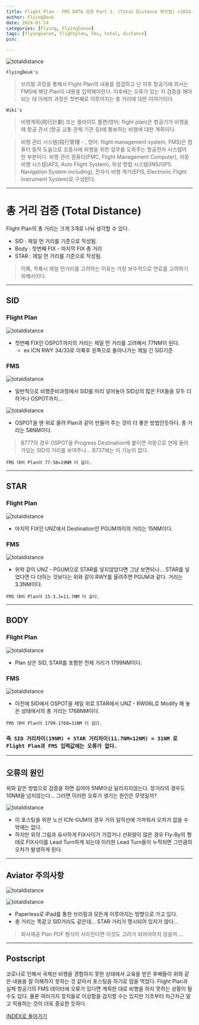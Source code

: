 ```yaml
---
title: Flight Plan - FMS DATA 검증 Part 1. (Total Distance 확인법) <2024.1.14 Updated>
author: FlyingDeuk
date: 2024-01-14
categories: [Flying, FlyingSense]
tags: [flyingsense, flightplan, fms, total, distance]
pin:

---
```


![totaldistance](/img/flying/sense/totaldistance.png)


`FlyingDeuk's`
> 브리핑 과정을 통해서 Flight Plan의 내용을 점검하고 난 이후 항공기에 와서는 FMS에 해당 Plan의 내용을 입력해야한다. 이후에는 오류가 있는 지 검증을 해야되는 데 아래의 과정은 첫번째로 이루어지는 총 거리에 대한 이야기이다. 

`Wiki's`
> 비행계획(飛行計劃) 또는 플라이트 플랜(영어: flight plan)은 항공기가 비행을 때 항공 관서 (항공 교통 관제 기관 등)에 통보하는 비행에 대한 계획이다.

>비행 관리 시스템(飛行管理 - , 영어: flight management system, FMS)은 컴퓨터 동작 도움으로 조종사에 비행을 위한 업무를 도와주는 항공전자 시스템의 한 부분이다. 비행 관리 컴퓨터(FMC, Flight Management Computer), 자동 비행 시스템(AFS, Auto Flight System), 위성 항법 시스템(INS/GPS Navigation System including), 전자식 비행 계기(EFIS, Electronic Flight Instrument System)로 구성된다.

------------

# 총 거리 검증 (Total Distance)

Flight Plan의 총 거리는 크게 3개로 나눠 생각할 수 있다. 
- SID : 제일 먼 거리를 기준으로 작성됨.
- Body : 첫번째 FIX - 마지막 FIX 총 거리
- STAR : 제일 먼 거리를 기준으로 작성됨. 

> 이륙, 착륙시 제일 먼거리를 고려하는 이유는 가장 보수적으로 연료를 고려하기 위해서이다. 

---------

## SID

### Flight Plan

![totaldistance](/img/flying/sense/totaldistance8.jpg)
- 첫번째 FIX인 OSPOT까지의 거리는 제일 먼 거리를 고려해서 77NM이 된다. 
    - ex ICN RWY 34/33로 이륙후 왼쪽으로 돌아나가는 제일 긴 SID기준

### FMS

![totaldistance](/img/flying/sense/totaldistance1.jpg)
- 일반적으로 비행준비과정에서 SID를 미리 넣어놓아 SID상의 많은 FIX들을 모두 더하거나 OSPOT까지...

![totaldistance](/img/flying/sense/totaldistance2.jpg)
- OSPOT을 맨 위로 올려 Plan과 같이 만들어 주는 것이 더 좋은 방법인듯하다. 총 거리는 58NM이다.  

> B777의 경우 OSPOT을 Progress Destination에 붙이면 자동으로 현재 들어가있는 SID의 거리를 보여주나... B737에는 이 기능이 없다. 

`FMS 대비 Plan이 77-58=19NM 더 길다.`

-----------

## STAR

### Flight Plan


![totaldistance](/img/flying/sense/totaldistance9.jpg)
- 마지막 FIX인 UNZ에서 Destination인 PGUM까지의 거리는 15NM이다. 

### FMS

![totaldistance](/img/flying/sense/totaldistance3.jpg)
- 위왁 같이 UNZ - PGUM으로 STAR를 넣지않았다면 그냥 보면되나... STAR를 넣었다면 다 더하는 것보다는 위와 같이 RWY를 올려주면 PGUM과 같다. 거리는 3.3NM이다. 

`FMS 대비 Plan이 15-3.3=11.7NM 더 길다.`

----------------

## BODY

### Flight Plan

![totaldistance](/img/flying/sense/totaldistance10.jpg)
- Plan 상은 SID, STAR를 포함한 전체 거리가 1799NM이다. 

### FMS

![totaldistance](/img/flying/sense/totaldistance4.jpg)
- 이전에 SID에서 OSPOT을 제일 위로 STAR에서 UNZ - RW06L로 Modify 해 놓은 상태에서의 총 거리는 1768NM이다. 

`FMS 대비 Plan이 1799-1768=31NM 더 길다.`

### `즉 SID 거리차이(19NM) + STAR 거리차이(11.7NM=12NM) = 31NM 로 Flight Plan과 FMS 입력값에는 오류가 없다.`

---------

## 오류의 원인
위와 같은 방법으로 검증을 하면 길어야 5NM이상 달라지지않는다. 장거리의 경우도 10NM을 넘지않는다... 그러면 이러한 오류가 생기는 원인은 무엇일까?

![totaldistance](/img/flying/sense/totaldistance5.jpg)
- 이 포스팅을 위한 노선 ICN-GUM의 경우 거의 일직선에 가까워서 오차가 없을 수 밖에는 없다. 
- 하지만 위의 그림과 유사하게 FIX사이가 가깝거나 선회량이 많은 경우 Fly-By의 형태로 FIX사이를 Lead Turn하게 되는데 이러한 Lead Turn들이 누적되면 그만큼의 오차가 발생하게 된다. 

-------------

## Aviator 주의사항

![totaldistance](/img/flying/sense/totaldistance6.jpg)

![totaldistance](/img/flying/sense/totaldistance7.jpg)
- Paperless로 iPad를 통한 브리핑과 모든게 이루어지는 방향으로 가고 있다. 
- 총 거리는 똑같고 SID거리도 같은데... STAR 거리가 명시되어 있지가 않다... 

> 회사제공 Plan PDF 형식이 사라진다면 이것도 고려가 되어야하지 않을까....



--------

## Postscript
코로나로 인해서 국제선 비행을 경험하지 못한 상태에서 교육을 받은 후배들이 위와 같은 내용을 잘 이해하지 못하는 것 같아서 포스팅을 하기로 맘을 먹었다. Flight Plan과 실제 항공기의 FMS 데이터에 오류가 있다면 계획한 대로 비행을 하지 못하는 상황이 될 수도 있다. 물론 여러가지 장치들로 이상함을 감지할 수는 있지만 기초부터 차근차근 알고 적용하는 것이 더욱 중요한 듯하다. 

[INDEX로 돌아가기](/categories/flyingsense/)

